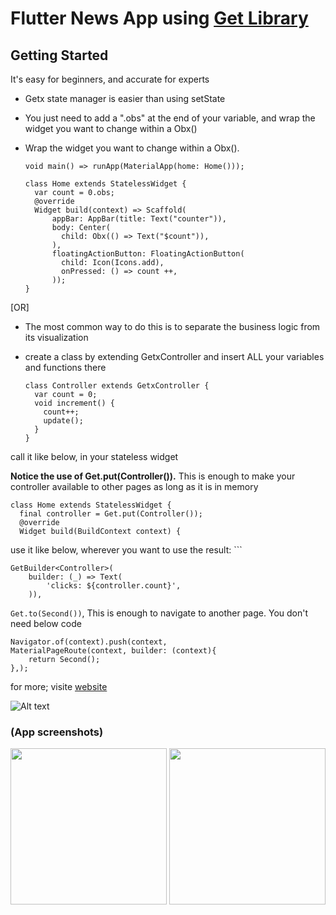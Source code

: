 # Flutter News App using [Get Library](https://pub.dev/packages/get)

## Getting Started

It's easy for beginners, and accurate for experts

- Getx state manager is easier than using setState
- You just need to add a ".obs" at the end of your variable, and wrap the widget you want to change within a Obx()
- Wrap the widget you want to change within a Obx().

      void main() => runApp(MaterialApp(home: Home()));

      class Home extends StatelessWidget {
        var count = 0.obs;
        @override
        Widget build(context) => Scaffold(
            appBar: AppBar(title: Text("counter")),
            body: Center(
              child: Obx(() => Text("$count")),
            ),
            floatingActionButton: FloatingActionButton(
              child: Icon(Icons.add),
              onPressed: () => count ++,
            ));
      }

[OR]

- The most common way to do this is to separate the business logic from its visualization
- create a class by extending GetxController and insert ALL your variables and functions there

      class Controller extends GetxController {
        var count = 0;
        void increment() {
          count++;
          update();
        }
      }

call it like below, in your stateless widget

<b>Notice the use of Get.put(Controller()).</b> This is enough to make your controller available to other pages as long as it is in memory

    class Home extends StatelessWidget {
      final controller = Get.put(Controller());
      @override
      Widget build(BuildContext context) {
use it like below, wherever you want to use the result: ```

    GetBuilder<Controller>(
        builder: (_) => Text(
            'clicks: ${controller.count}',
        )),

```Get.to(Second())```, This is enough to navigate to another page. You don't need below code

    Navigator.of(context).push(context, 
    MaterialPageRoute(context, builder: (context){
        return Second();
    },);

for more; visite [website](https://pub.dev/packages/get)

![Alt text](https://raw.githubusercontent.com/jonataslaw/getx-community/master/getx.png "Title")

### (App screenshots)

<img src="assets/image/screen1.jpeg" width=250>  <img src="assets/image/screen2.jpeg" width=250>